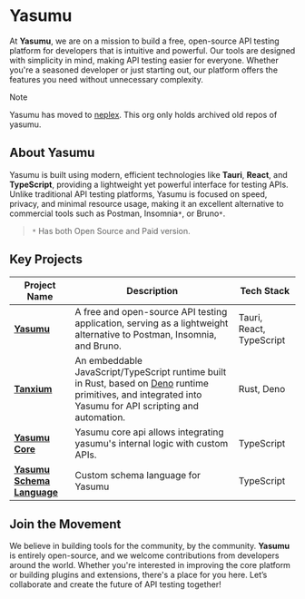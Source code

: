 # Yasumu

At **Yasumu**, we are on a mission to build a free, open-source API testing platform for developers that is intuitive and powerful. Our tools are designed with simplicity in mind, making API testing easier for everyone. Whether you're a seasoned developer or just starting out, our platform offers the features you need without unnecessary complexity.

> [!NOTE]  
> Yasumu has moved to [neplex](https://github.com/neplextech/yasumu). This org only holds archived old repos of yasumu.

## About Yasumu

Yasumu is built using modern, efficient technologies like **Tauri**, **React**, and **TypeScript**, providing a lightweight yet powerful interface for testing APIs. Unlike traditional API testing platforms, Yasumu is focused on speed, privacy, and minimal resource usage, making it an excellent alternative to commercial tools such as Postman, Insomnia`*`, or Bruno`*`.

> `*` Has both Open Source and Paid version.

## Key Projects

| Project Name                                                                 | Description                                                                                                                                         | Tech Stack                                                      |
|------------------------------------------------------------------------------|-----------------------------------------------------------------------------------------------------------------------------------------------------|----------------------------------------------------------------|
| [**Yasumu**](https://github.com/yasumu-org/yasumu)                            | A free and open-source API testing application, serving as a lightweight alternative to Postman, Insomnia, and Bruno.                                           | Tauri, React, TypeScript                                        |
| [**Tanxium**](https://github.com/yasumu-org/tanxium)                          | An embeddable JavaScript/TypeScript runtime built in Rust, based on [Deno](https://deno.land) runtime primitives, and integrated into Yasumu for API scripting and automation.     | Rust, Deno                                                |
| [**Yasumu Core**](https://github.com/yasumu-org/yasumu/tree/main/packages/core) | Yasumu core api allows integrating yasumu's internal logic with custom APIs. | TypeScript |
| [**Yasumu Schema Language**](https://github.com/yasumu-org/yasumu/tree/main/packages/schema) | Custom schema language for Yasumu | TypeScript |

## Join the Movement

We believe in building tools for the community, by the community. **Yasumu** is entirely open-source, and we welcome contributions from developers around the world. Whether you're interested in improving the core platform or building plugins and extensions, there's a place for you here. Let’s collaborate and create the future of API testing together!
